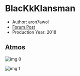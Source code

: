 # BlacKkKlansman

* Author: aron7awol
* [Forum Post](https://www.avsforum.com/threads/bass-eq-for-filtered-movies.2995212/post-57058882)
* Production Year: 2018

## Atmos

![img 0](https://i.imgur.com/9BXD64I.jpg)

![img 1](https://i.imgur.com/cS0pyGf.jpg)

